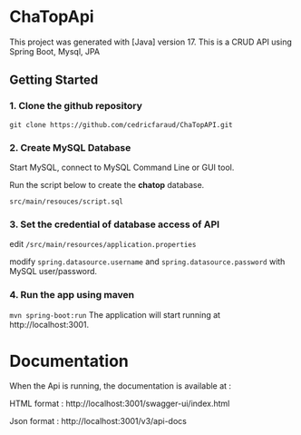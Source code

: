 # ChaTopApi

This project was generated with [Java] version 17.
This is a CRUD API using Spring Boot, Mysql, JPA

## Getting Started

### 1. Clone the github repository

`git clone https://github.com/cedricfaraud/ChaTopAPI.git`

### 2. Create MySQL Database

Start MySQL, connect to MySQL Command Line or GUI tool.

Run the script below to create the **chatop** database.

`src/main/resouces/script.sql`

### 3. Set the credential of database access of API

edit `/src/main/resources/application.properties`

modify `spring.datasource.username` and `spring.datasource.password` with MySQL user/password.

### 4. Run the app using maven

`mvn spring-boot:run`
The application will start running at http://localhost:3001.

# Documentation

When the Api is running, the documentation is available at :

HTML format :
http://localhost:3001/swagger-ui/index.html

Json format :
http://localhost:3001/v3/api-docs


